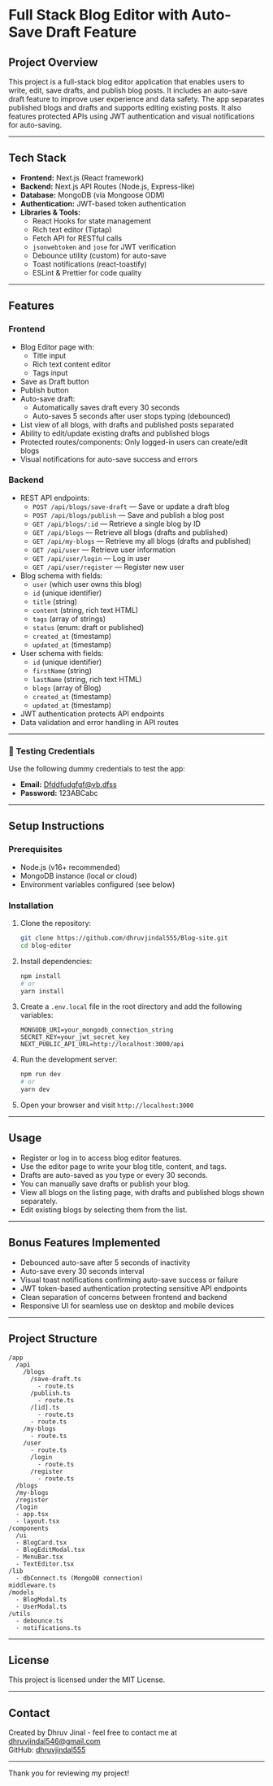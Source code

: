 # Full Stack Blog Editor with Auto-Save Draft Feature

## Project Overview
This project is a full-stack blog editor application that enables users to write, edit, save drafts, and publish blog posts. It includes an auto-save draft feature to improve user experience and data safety. The app separates published blogs and drafts and supports editing existing posts. It also features protected APIs using JWT authentication and visual notifications for auto-saving.

---

## Tech Stack

- **Frontend:** Next.js (React framework)
- **Backend:** Next.js API Routes (Node.js, Express-like)
- **Database:** MongoDB (via Mongoose ODM)
- **Authentication:** JWT-based token authentication
- **Libraries & Tools:**
  - React Hooks for state management
  - Rich text editor (Tiptap)
  - Fetch API for RESTful calls
  - `jsonwebtoken` and `jose` for JWT verification
  - Debounce utility (custom) for auto-save
  - Toast notifications (react-toastify)
  - ESLint & Prettier for code quality

---

## Features

### Frontend

- Blog Editor page with:
  - Title input
  - Rich text content editor
  - Tags input 
- Save as Draft button
- Publish button
- Auto-save draft:
  - Automatically saves draft every 30 seconds
  - Auto-saves 5 seconds after user stops typing (debounced)
- List view of all blogs, with drafts and published posts separated
- Ability to edit/update existing drafts and published blogs
- Protected routes/components: Only logged-in users can create/edit blogs
- Visual notifications for auto-save success and errors

### Backend

- REST API endpoints:
  - `POST /api/blogs/save-draft` — Save or update a draft blog
  - `POST /api/blogs/publish` — Save and publish a blog post
  - `GET /api/blogs/:id` — Retrieve a single blog by ID
  - `GET /api/blogs` — Retrieve all blogs (drafts and published)
  - `GET /api/my-blogs` — Retrieve my all blogs (drafts and published)
  - `GET /api/user` — Retrieve user information
  - `GET /api/user/login` — Log in user
  - `GET /api/user/register` — Register new user
- Blog schema with fields:
  - `user` (which user owns this blog)
  - `id` (unique identifier)
  - `title` (string)
  - `content` (string, rich text HTML)
  - `tags` (array of strings)
  - `status` (enum: draft or published)
  - `created_at` (timestamp)
  - `updated_at` (timestamp)
- User schema with fields:
  - `id` (unique identifier)
  - `firstName` (string)
  - `lastName` (string, rich text HTML)
  - `blogs` (array of Blog)
  - `created_at` (timestamp)
  - `updated_at` (timestamp)
- JWT authentication protects API endpoints
- Data validation and error handling in API routes

---

### 🧪 Testing Credentials

Use the following dummy credentials to test the app:

- **Email:** Dfddfudgfgf@vb.dfss
- **Password:** 123ABCabc

---

## Setup Instructions

### Prerequisites

- Node.js (v16+ recommended)
- MongoDB instance (local or cloud)
- Environment variables configured (see below)

### Installation

1. Clone the repository:

   ```bash
   git clone https://github.com/dhruvjindal555/Blog-site.git
   cd blog-editor
   ```

2. Install dependencies:

   ```bash
   npm install
   # or
   yarn install
   ```

3. Create a `.env.local` file in the root directory and add the following variables:

   ```env
   MONGODB_URI=your_mongodb_connection_string
   SECRET_KEY=your_jwt_secret_key
   NEXT_PUBLIC_API_URL=http://localhost:3000/api
   ```

4. Run the development server:

   ```bash
   npm run dev
   # or
   yarn dev
   ```

5. Open your browser and visit `http://localhost:3000`

---

## Usage

- Register or log in to access blog editor features.
- Use the editor page to write your blog title, content, and tags.
- Drafts are auto-saved as you type or every 30 seconds.
- You can manually save drafts or publish your blog.
- View all blogs on the listing page, with drafts and published blogs shown separately.
- Edit existing blogs by selecting them from the list.

---

## Bonus Features Implemented

- Debounced auto-save after 5 seconds of inactivity
- Auto-save every 30 seconds interval
- Visual toast notifications confirming auto-save success or failure
- JWT token-based authentication protecting sensitive API endpoints
- Clean separation of concerns between frontend and backend
- Responsive UI for seamless use on desktop and mobile devices

---

## Project Structure

```
/app
  /api
    /blogs
      /save-draft.ts
        - route.ts
      /publish.ts
        - route.ts
      /[id].ts
        - route.ts
      - route.ts
    /my-blogs
      - route.ts
    /user
      - route.ts
      /login
        - route.ts
      /register
        - route.ts
  /blogs
  /my-blogs
  /register
  /login
  - app.tsx
  - layout.tsx
/components
  /ui
  - BlogCard.tsx
  - BlogEditModal.tsx
  - MenuBar.tsx
  - TextEditor.tsx
/lib
  - dbConnect.ts (MongoDB connection)
middleware.ts
/models
  - BlogModal.ts
  - UserModal.ts
/utils
  - debounce.ts
  - notifications.ts
```

---

## License

This project is licensed under the MIT License.

---

## Contact

Created by Dhruv Jinal - feel free to contact me at dhruvjindal546@gmail.com  
GitHub: [dhruvjindal555](https://github.com/dhruvjindal555)

---

Thank you for reviewing my project!
